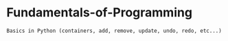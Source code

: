 # Fundamentals-of-Programming
    Basics in Python (containers, add, remove, update, undo, redo, etc...)
